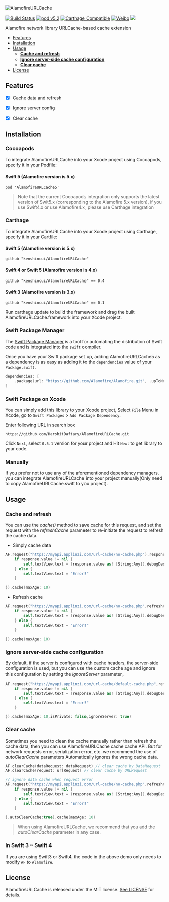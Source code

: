![AlamofireURLCache](https://raw.githubusercontent.com/kenshincui/AlamofireURLCache/master/Resources/AlamofireURLCache_Logo.png)

[![Build Status](https://travis-ci.org/kenshincui/AlamofireURLCache.svg?branch=master)](https://travis-ci.org/KenshinCui/AlamofireURLCache)
[![pod v5.2](https://img.shields.io/badge/pod-v5.2-4BC51D.svg?style=flat)](https://github.com/CocoaPods/CocoaPods)
[![Carthage Compatible](https://img.shields.io/badge/Carthage-compatible-4BC51D.svg?style=flat)](https://github.com/Carthage/Carthage)
[![Weibo](https://img.shields.io/badge/Weibo-%40KenshinCui-yellow.svg?style=flat)](https://m.weibo.cn/p/1005051869326357)
![](https://img.shields.io/github/license/mashape/apistatus.svg)

Alamofire network library URLCache-based cache extension

- [Features](#features)
- [Installation](#installation)
- [Usage](#usage)
    - **[Cache and refresh](#cache-and-refresh)**
    - **[Ignore server-side cache configuration](#ignore-server-side-cache-configuration)**
    - **[Clear cache](#clear-cache)**
- [License](#license)

## Features

- [x] Cache data and refresh
- [x] Ignore server config
- [x] Clear cache


## Installation

### Cocoapods

To integrate AlamofireURLCache into your Xcode project using Cocoapods, specify it in your Podfile:

#### Swift 5 (Alamofire version is 5.x)

```
pod 'AlamofireURLCache5'
```

> Note that the current Cocoapods integration only supports the latest version of Swit5.x (corresponding to the Alamofire 5.x version), if you use Swift4.x or use Alamofire4.x, please use Carthage integration

### Carthage

To integrate AlamofireURLCache into your Xcode project using Carthage, specify it in your Cartfile:

#### Swift 5 (Alamofire version is 5.x)

```
github "kenshincui/AlamofireURLCache"
```


#### Swift 4 or Swift 5 (Alamofire version is 4.x)

```
github "kenshincui/AlamofireURLCache" == 0.4
```

#### Swift 3 (Alamofire version is 3.x)

```
github "kenshincui/AlamofireURLCache" == 0.1
```

Run carthage update to build the framework and drag the built AlamofireURLCache.framework into your Xcode project.

### Swift Package Manager

The [Swift Package Manager](https://swift.org/package-manager/) is a tool for automating the distribution of Swift code and is integrated into the `swift` compiler. 

Once you have your Swift package set up, adding AlamofireURLCache5 as a dependency is as easy as adding it to the `dependencies` value of your `Package.swift`.

```swift
dependencies: [
    .package(url: "https://github.com/Alamofire/Alamofire.git", .upToNextMajor(from: "5.2.0"))
]
```

### Swift Package on Xcode

You can simply add this library to your Xcode project, Select `File` Menu in Xcode, go to `Swift Packages` > `Add Package Dependency`.

Enter following URL in search box
```
https://github.com/HarshitDaftary/AlamofireURLCache.git
```

Click `Next`, select `0.5.1` version for your project and Hit `Next` to get library to your code.

### Manually

If you prefer not to use any of the aforementioned dependency managers, you can integrate AlamofireURLCache into your project manually(Only need to copy AlamofireURLCache.swift to you project).

## Usage

### Cache and refresh

You can use the *cache()* method to save cache for this request, and set the request with the *refreshCache* parameter to re-initiate the request to refresh the cache data.

* Simply cache data

```swift
AF.request("https://myapi.applinzi.com/url-cache/no-cache.php").responseJSON(completionHandler: { response in
    if response.value != nil {
        self.textView.text = (response.value as! [String:Any]).debugDescription
    } else {
        self.textView.text = "Error!"
    }
    
}).cache(maxAge: 10)
```

* Refresh cache

```swift
AF.request("https://myapi.applinzi.com/url-cache/no-cache.php",refreshCache:true).responseJSON(completionHandler: { response in
    if response.value != nil {
        self.textView.text = (response.value as! [String:Any]).debugDescription
    } else {
        self.textView.text = "Error!"
    }
    
}).cache(maxAge: 10)
```

### Ignore server-side cache configuration

By default, if the server is configured with cache headers, the server-side configuration is used, but you can use the custom cache age and ignore this configuration by setting the *ignoreServer* parameter。

```swift
AF.request("https://myapi.applinzi.com/url-cache/default-cache.php",refreshCache:false).responseJSON(completionHandler: { response in
    if response.value != nil {
        self.textView.text = (response.value as! [String:Any]).debugDescription
    } else {
        self.textView.text = "Error!"
    }
    
}).cache(maxAge: 10,isPrivate: false,ignoreServer: true)
```

### Clear cache

Sometimes you need to clean the cache manually rather than refresh the cache data, then you can use AlamofireURLCache cache cache API. But for network requests error, serialization error, etc. we recommend the use of *autoClearCache* parameters Automatically ignores the wrong cache data.

```swift
AF.clearCache(dataRequest: dataRequest) // clear cache by DataRequest
AF.clearCache(request: urlRequest) // clear cache by URLRequest

// ignore data cache when request error
AF.request("https://myapi.applinzi.com/url-cache/no-cache.php",refreshCache:false).responseJSON(completionHandler: { response in
    if response.value != nil {
        self.textView.text = (response.value as! [String:Any]).debugDescription
    } else {
        self.textView.text = "Error!"
    }
    
},autoClearCache:true).cache(maxAge: 10)
```

> When using AlamofireURLCache, we recommend that you add the *autoClearCache* parameter in any case.

### In Swift 3 ~ Swift 4

If you are using Swift3 or Swift4, the code in the above demo only needs to modify `AF` to `Alamofire`.

## License

AlamofireURLCache is released under the MIT license. [See LICENSE](https://raw.githubusercontent.com/kenshincui/AlamofireURLCache/master/LICENSE) for details.

